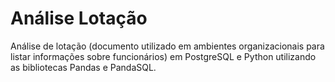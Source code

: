 # Análise Lotação
Análise de lotação (documento utilizado em ambientes organizacionais para listar informações sobre funcionários) em PostgreSQL e Python utilizando as bibliotecas Pandas e PandaSQL.
